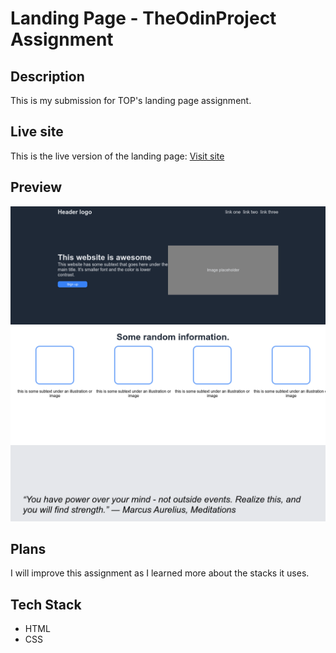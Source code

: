 # Landing Page - TheOdinProject Assignment

## Description

This is my submission for TOP's landing page assignment.

## Live site

This is the live version of the landing page: [Visit site](https://jeru7.github.io/landingpage/)

## Preview

![Screenshot](landingpage.png "Sample photo of the site")

## Plans

I will improve this assignment as I learned more about the stacks it uses.

## Tech Stack

- HTML
- CSS
